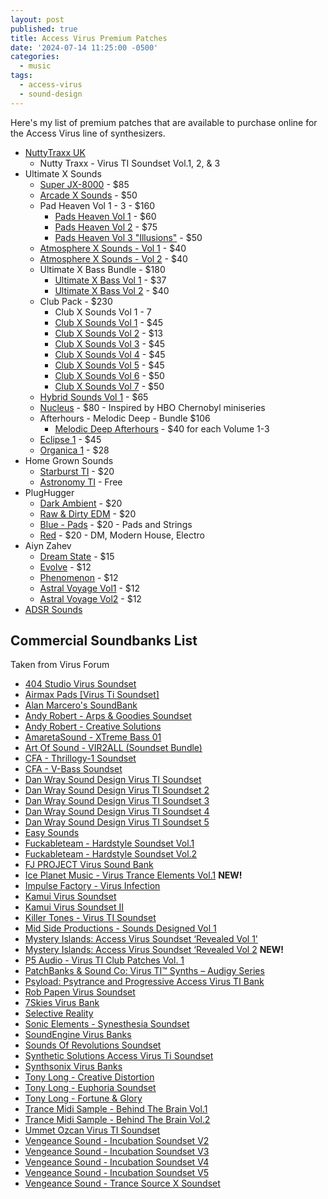 ```yaml
---
layout: post
published: true
title: Access Virus Premium Patches
date: '2024-07-14 11:25:00 -0500'
categories:
  - music
tags:
  - access-virus
  - sound-design
---
```


Here's my list of premium patches that are available to purchase online for the
Access Virus line of synthesizers.

* [NuttyTraxx UK](http://www.nuttytraxx.uk/downloads.aspx?categoryid=10)
  * Nutty Traxx - Virus TI Soundset Vol.1, 2, & 3
* Ultimate X Sounds
  * [Super JX-8000](https://www.ultimatexsounds.com/superjx8000) - $85
  * [Arcade X Sounds](https://www.ultimatexsounds.com/arcade1) - $50
  * Pad Heaven Vol 1 - 3 - $160
    * [Pads Heaven Vol 1](https://www.ultimatexsounds.com/pxh1) - $60
    * [Pads Heaven Vol 2](https://www.ultimatexsounds.com/pxh2) - $75
    * [Pads Heaven Vol 3 "Illusions"](https://www.ultimatexsounds.com/pxh4) - $50
  * [Atmosphere X Sounds - Vol 1](https://www.ultimatexsounds.com/axs1) - $40
  * [Atmosphere X Sounds - Vol 2](https://www.ultimatexsounds.com/axs2) - $40
  * Ultimate X Bass Bundle - $180
    * [Ultimate X Bass Vol 1](https://www.ultimatexsounds.com/uxb1) - $37
    * [Ultimate X Bass Vol 2](https://www.ultimatexsounds.com/uxb2) - $40
  * Club Pack - $230
    * Club X Sounds Vol 1 - 7
    * [Club X Sounds Vol 1](https://www.ultimatexsounds.com/cxs1) - $45
    * [Club X Sounds Vol 2](https://www.ultimatexsounds.com/cxs2) - $13
    * [Club X Sounds Vol 3](https://www.ultimatexsounds.com/cxs3) - $45
    * [Club X Sounds Vol 4](https://www.ultimatexsounds.com/cxs4) - $45
    * [Club X Sounds Vol 5](https://www.ultimatexsounds.com/cxs5) - $45
    * [Club X Sounds Vol 6](https://www.ultimatexsounds.com/cxs6) - $50
    * [Club X Sounds Vol 7](https://www.ultimatexsounds.com/club7) - $50
  * [Hybrid Sounds Vol 1](https://www.ultimatexsounds.com/hybrid1) - $65
  * [Nucleus](https://www.ultimatexsounds.com/nucleus1) - $80 - Inspired by HBO Chernobyl miniseries
  * Afterhours - Melodic Deep - Bundle $106
    * [Melodic Deep Afterhours](https://www.ultimatexsounds.com/xafterhours) - $40 for each Volume 1-3
  * [Eclipse 1](https://www.ultimatexsounds.com/eclipse1) - $45
  * [Organica 1](https://www.ultimatexsounds.com/organica1) - $28
* Home Grown Sounds
  * [Starburst TI](https://hgsounds.com/product/starburst-ti/) - $20
  * [Astronomy TI](https://hgsounds.com/product/astronomy-for-virus-ti/) - Free
* PlugHugger
  * [Dark Ambient](https://www.plughugger.com/virus-ti-dark-ambient.html) - $20
  * [Raw & Dirty EDM](https://www.plughugger.com/virus-ti-raw--dirty-edm.html) - $20
  * [Blue - Pads](https://www.plughugger.com/virus-ti-blue.html) - $20 - Pads and Strings
  * [Red](https://www.plughugger.com/virus-ti-red.html) - $20 - DM, Modern House, Electro
* Aiyn Zahev
  * [Dream State](https://www.aiynzahev-sounds.com/collections/virus-ti/products/virus-ti-dream-state-vol-1) - $15
  * [Evolve](https://www.aiynzahev-sounds.com/collections/virus-ti/products/evolve-for-virus-ti) - $12
  * [Phenomenon](https://www.aiynzahev-sounds.com/collections/virus-ti/products/phenomenon-for-virus-ti) - $12
  * [Astral Voyage Vol1](https://www.aiynzahev-sounds.com/collections/virus-ti/products/astral-voyage-for-virus-ti) - $12
  * [Astral Voyage Vol2](https://www.aiynzahev-sounds.com/collections/virus-ti/products/astral-voyage-vol-2) - $12
* [ADSR Sounds](https://www.adsrsounds.com/synth/virus-ti/)

## Commercial Soundbanks List

Taken from Virus Forum

* [404 Studio Virus Soundset](https://web.archive.org/web/20230921124553/http://www.loopmasters.com/product/details/1076/404_Studio_Virus_Soundset)  
* [Airmax Pads [Virus Ti Soundset]](https://web.archive.org/web/20230921124553/http://www.lucidsamples.com/lang-fr/soundsets-banks-virus-ti/65-virus-ti-soundset-airmax-pads.html)  
* [Alan Marcero's SoundBank](https://web.archive.org/web/20230921124553/http://www.alanmarcero.com/)  
* [Andy Robert - Arps & Goodies Soundset](https://web.archive.org/web/20230921124553/http://www.wix.com/andyrobertsounds/andyrobertsounds#!)  
* [Andy Robert - Creative Solutions](https://web.archive.org/web/20230921124553/https://tinypay.me/~KxFq5it/virus-ti-creative-solutions-over-400-sounds-many-new-sounds-plus-arps-goodies-collection-by-andy-sounds)  
* [AmaretaSound - XTreme Bass 01](https://web.archive.org/web/20230921124553/http://amaretasound.wix.com/synthpatches#!home/BlankPage_0)  
* [Art Of Sound - VIR2ALL (Soundset Bundle)](https://web.archive.org/web/20230921124553/http://www.aos-pro.com/)  
* [CFA - Thrillogy-1 Soundset](https://web.archive.org/web/20230921124553/http://www.cfa-sound.com/soundsets-virusti.html)  
* [CFA - V-Bass Soundset](https://web.archive.org/web/20230921124553/http://www.cfa-sound.com/wp/v-bass/)  
* [Dan Wray Sound Design Virus TI Soundset](https://web.archive.org/web/20230921124553/http://www.dancemidisamples.com/Access-Virus-TI-Soundset-Dan-Wray-Sound-Design.html)  
* [Dan Wray Sound Design Virus TI Soundset 2](https://web.archive.org/web/20230921124553/http://www.dancemidisamples.com/Access-Virus-TI-Soundset-2-Dan-Wray-Sound-Design.html)  
* [Dan Wray Sound Design Virus TI Soundset 3](https://web.archive.org/web/20230921124553/http://www.dancemidisamples.com/Access-Virus-TI-Soundset-3-Dan-Wray-Sound-Design.html)  
* [Dan Wray Sound Design Virus TI Soundset 4](https://web.archive.org/web/20230921124553/http://www.dancemidisamples.com/Access-Virus-TI-Soundset-4-Dan-Wray-Sound-Design.html)  
* [Dan Wray Sound Design Virus TI Soundset 5](https://web.archive.org/web/20230921124553/http://www.dancemidisamples.com/Access-Virus-TI-Soundset-5-Dan-Wray-Sound-Design.html)  
* [Easy Sounds](https://web.archive.org/web/20230921124553/http://easysounds.eshop.t-online.de/epages/Shop40690.sf/de_DE/?ObjectPath=/Shops/Shop40690/Categories/%22Access%20Virus%22)  
* [Fuckableteam - Hardstyle Soundset Vol.1](https://web.archive.org/web/20230921124553/http://www.veryhardstyle.com/VIRUS_SOUNDBANKS.html)  
* [Fuckableteam - Hardstyle Soundset Vol.2](https://web.archive.org/web/20230921124553/http://www.veryhardstyle.com/VIRUS_SOUNDBANKS.html)  
* [FJ PROJECT Virus Sound Bank](https://web.archive.org/web/20230921124553/http://www.trackitdown.net/genre/sample_packs/track/1573705.html)  
* [Ice Planet Music - Virus Trance Elements Vol.1](https://web.archive.org/web/20230921124553/http://www.iceplanetmusic.com/soundsets/virus-trance-elements-vol-1) **NEW!**  
* [Impulse Factory - Virus Infection](https://web.archive.org/web/20230921124553/http://www.producerloops.com/Download-Industrial-Strength-Records-Impulse-Factory-Virus-Infection.html)  
* [Kamui Virus Soundset](https://web.archive.org/web/20230921124553/http://www.trackitdown.net/genre/sample_packs/track/1114859.html)  
* [Kamui Virus Soundset II](https://web.archive.org/web/20230921124553/http://www.trackitdown.net/genre/sample_packs/track/2634861.html)  
* [Killer Tones - Virus TI Soundset](https://web.archive.org/web/20230921124553/http://www.trackitdown.net/genre/sample_packs/track/3028255.html)  
* [Mid Side Productions - Sounds Designed Vol 1](https://web.archive.org/web/20230921124553/http://www.trackitdown.net/artist/265928/mid-side-productions.html)  
* [Mystery Islands: Access Virus Soundset ‘Revealed Vol 1'](https://web.archive.org/web/20230921124553/http://www.mysteryislands-music.com/?p=1566)  
* [Mystery Islands: Access Virus Soundset ‘Revealed Vol 2](https://web.archive.org/web/20230921124553/http://www.mysteryislands-music.com/?p=2197) **NEW!**  
* [P5 Audio - Virus TI Club Patches Vol. 1](https://web.archive.org/web/20230921124553/http://www.p5audio.com/virus-ti-club-patches-vol-1-p-384.php)  
* [PatchBanks & Sound Co: Virus TI™ Synths – Audigy Series](https://web.archive.org/web/20230921124553/http://patchbanks.com/)  
* [Psyload: Psytrance and Progressive Access Virus TI Bank](https://web.archive.org/web/20230921124553/http://www.psy-load.com.falkenstein.sui-inter.net/index.php?page=shop.product_details&flypage=flypage-ask.tpl&product_id=17&category_id=2&option=com_virtuemart&Itemid=1&vmcchk=1&Itemid=1)  
* [Rob Papen Virus Soundset](https://web.archive.org/web/20230921124553/http://www.robpapen.com/virus.html)  
* [7Skies Virus Bank](https://web.archive.org/web/20230921124553/http://www.standalone-music.com/access-virus-ti-soundset/)  
* [Selective Reality](https://web.archive.org/web/20230921124553/http://www.pro-sounds.net/modules.php?name=News&file=article&sid=162)  
* [Sonic Elements - Synesthesia Soundset](https://web.archive.org/web/20230921124553/http://www.sonic-elements.com/products.html)  
* [SoundEngine Virus Banks](https://web.archive.org/web/20230921124553/http://www.soundengine.com/category/access-virus/catId=3442593)  
* [Sounds Of Revolutions Soundset](https://web.archive.org/web/20230921124553/http://www.sounds-of-revolution.com/soundsets.htm)  
* [Synthetic Solutions Access Virus Ti Soundset](https://web.archive.org/web/20230921124553/http://www.producerloops.com/Download-Synthetic-Solutions-Access-Virus-Ti-Soundset.html)  
* [Synthsonix Virus Banks](https://web.archive.org/web/20230921124553/http://www.synthsonix.com/Synth_Patches.html)  
* [Tony Long - Creative Distortion](https://web.archive.org/web/20230921124553/http://www.tonylongmusic.co.uk/products-page/access-virus/access-virus-ti-soundset-creative-distortion)  
* [Tony Long - Euphoria Soundset](https://web.archive.org/web/20230921124553/http://www.tonylongmusic.co.uk/virusti2.html)  
* [Tony Long - Fortune & Glory](https://web.archive.org/web/20230921124553/http://www.tonylongmusic.co.uk/products-page/access-virus/access-virus-ti-soundset-fortune-glory/)  
* [Trance Midi Sample - Behind The Brain Vol.1](https://web.archive.org/web/20230921124553/http://trancemidisamples.com/13-trance-behind-the-brain-volume-1.html)  
* [Trance Midi Sample - Behind The Brain Vol.2](https://web.archive.org/web/20230921124553/http://trancemidisamples.com/12-trance-behind-the-brain-volume-2.html)  
* [Ummet Ozcan Virus TI Soundset](https://web.archive.org/web/20230921124553/http://www.ummetozcan.com/#/media/soundsets)  
* [Vengeance Sound - Incubation Soundset V2](https://web.archive.org/web/20230921124553/http://www.vengeance-sound.com/soundsets-access-iv2.html)  
* [Vengeance Sound - Incubation Soundset V3](https://web.archive.org/web/20230921124553/http://www.vengeance-sound.com/soundsets-access-iv3.html)  
* [Vengeance Sound - Incubation Soundset V4](https://web.archive.org/web/20230921124553/http://www.vengeance-sound.com/soundsets-access-iv4.html)  
* [Vengeance Sound - Incubation Soundset V5](https://web.archive.org/web/20230921124553/http://www.vengeance-sound.com/soundsets-access-iv5.html)  
* [Vengeance Sound - Trance Source X Soundset](https://web.archive.org/web/20230921124553/http://www.vengeance-sound.com/soundsets-access-tsx.html)  
